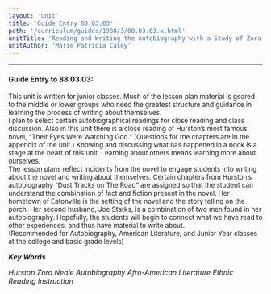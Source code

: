 ```yaml
---
layout: 'unit'
title: 'Guide Entry 88.03.03'
path: '/curriculum/guides/1988/3/88.03.03.x.html'
unitTitle: 'Reading and Writing the Autobiography with a Study of Zora Neale Hurston'
unitAuthor: 'Marie Patricia Casey'
---
```


<body>
<hr/>
 <h4>
  Guide Entry to 88.03.03:
 </h4>
 <font size="-1">
  <dl>
   <dt>
    This unit is written for junior classes. Much of the lesson plan material is geared to the middle or lower groups who need the greatest structure and guidance in learning the process of writing about themselves.
    <dt>
     I plan to select certain autobiographical readings for close reading and class discussion. Also in this unit there is a close reading of Hurston’s most famous novel, “Their Eyes Were Watching God.” (Questions for the chapters are in the appendix of the unit.) Knowing and discussing what has happened in a book is a stage at the heart of this unit. Learning about others means learning more about ourselves.
     <dt>
      The lesson plans reflect incidents from the novel to engage students into writing about the novel and writing about themselves. Certain chapters from Hurston’s autobiography “Dust Tracks on The Road” are assigned so that the student can understand the combination of fact and fiction present in the novel. Her hometown of Eatonville is the setting of the novel and the story telling on the porch. Her second husband, Joe Starks, is a combination of two men found in her autobiography. Hopefully, the students will begin to connect what we have read to other experiences, and thus have material to write about.
      <dt>
       (Recommended for Autobiography, American Literature, and Junior Year classes at the college and basic grade levels)
      </dt>
     </dt>
    </dt>
   </dt>
  </dl>
 </font>
 <p>
  <b>
   <i>
    Key Words
   </i>
  </b>
  <br/>
 </p>
 <p>
  <i>
   Hurston Zora Neale Autobiography Afro-American Literature Ethnic Reading Instruction
  </i>
 </p>

</body>
